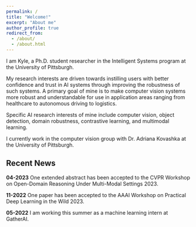 ```yaml
---
permalink: /
title: "Welcome!"
excerpt: "About me"
author_profile: true
redirect_from: 
  - /about/
  - /about.html
---
```


I am Kyle, a Ph.D. student researcher in the Intelligent Systems program at the University of Pittsburgh. 

My research interests are driven towards instilling users with better confidence and trust in AI systems through improving the robustness of such systems. A primary goal of mine is to make computer vision systems more robust and understandable for use in application areas ranging from healthcare to autonomous driving to logistics. 

Specific AI research interests of mine include computer vision, object detection, domain robustness, contrastive learning, and multimodal learning.

I currently work in the computer vision group with Dr. Adriana Kovashka at the University of Pittsburgh. 

## Recent News 
**04-2023** One extended abstract has been accepted to the CVPR Workshop on Open-Domain Reasoning Under Multi-Modal Settings 2023. 

**11-2022** One paper has been accepted to the AAAI Workshop on Practical Deep Learning in the Wild 2023.  

**05-2022** I am working this summer as a machine learning intern at GatherAI.
